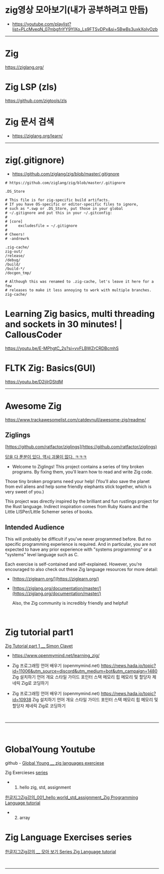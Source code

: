 # zig영상 모아보기(내가 공부하려고 만듬)
- https://youtube.com/playlist?list=PLcMveqN_07mbgfnYY9YIXo_Ls9FTSvDPx&si=5BwBs3uxkXolyOzb

<hr>

# Zig

https://ziglang.org/

# Zig LSP (zls)

https://github.com/zigtools/zls

# Zig 문서 검색
- https://ziglang.org/learn/

<hr>

# zig(.gitignore)
- https://github.com/ziglang/zig/blob/master/.gitignore
```gitignore
# https://github.com/ziglang/zig/blob/master/.gitignore

.DS_Store

# This file is for zig-specific build artifacts.
# If you have OS-specific or editor-specific files to ignore,
# such as *.swp or .DS_Store, put those in your global
# ~/.gitignore and put this in your ~/.gitconfig:
#
# [core]
#     excludesfile = ~/.gitignore
#
# Cheers!
# -andrewrk

.zig-cache/
zig-out/
/release/
/debug/
/build/
/build-*/
/docgen_tmp/

# Although this was renamed to .zig-cache, let's leave it here for a few
# releases to make it less annoying to work with multiple branches.
zig-cache/
```

# Learning Zig basics, multi threading and sockets in 30 minutes! | CallousCoder

https://youtu.be/E-MPhgtC_2s?si=vvFLBWZrCRDBcmhS



# FLTK Zig: Basics(GUI)

https://youtu.be/D2ijlrDStdM


<hr>


# Awesome Zig

https://www.trackawesomelist.com/catdevnull/awesome-zig/readme/

## Ziglings

[https://github.com/ratfactor/ziglings](https://github.com/ratfactor/ziglings)

[답을 다 푼분이 있다. 역시 괴물이 많다. ㅋㅋㅋ ](https://git.adamu.jp/adam/ziglings)

- Welcome to Ziglings! This project contains a series of tiny broken programs. By fixing them, you'll learn how to read and write Zig code.

Those tiny broken programs need your help! (You'll also save the planet from evil aliens and help some friendly elephants stick together, which is very sweet of you.)

This project was directly inspired by the brilliant and fun rustlings project for the Rust language. Indirect inspiration comes from Ruby Koans and the Little LISPer/Little Schemer series of books.

## Intended Audience

This will probably be difficult if you've never programmed before. But no specific programming experience is required. And in particular, you are not expected to have any prior experience with "systems programming" or a "systems" level language such as C.

Each exercise is self-contained and self-explained. However, you're encouraged to also check out these Zig language resources for more detail:

- [https://ziglearn.org/](https://ziglearn.org/)
- [https://ziglang.org/documentation/master/](https://ziglang.org/documentation/master/)

  Also, the Zig community is incredibly friendly and helpful!

<br>

# Zig tutorial part1

[Zig Tutorial part 1 \_\_ Simon Clavet
](https://youtu.be/G170lsf551Q)

- https://www.openmymind.net/learning_zig/

- Zig 프로그래밍 언어 배우기 (openmymind.net)
https://news.hada.io/topic?id=11006&utm_source=discord&utm_medium=bot&utm_campaign=1480
Zig 설치하기
언어 개요
스타일 가이드
포인터
스택 메모리
힙 메모리 및 할당자
제네릭
Zig로 코딩하기

- Zig 프로그래밍 언어 배우기 (openmymind.net)
https://news.hada.io/topic?id=10938
Zig 설치하기
언어 개요
스타일 가이드
포인터
스택 메모리
힙 메모리 및 할당자
제네릭
Zig로 코딩하기




<br>

<hr>

<br>

# GlobalYoung Youtube

github - [Global Young \_\_ zig languages exerciese](https://github.com/YoungHaKim7/zig_lang_exercises)

Zig Exercieses
[series](https://youtube.com/playlist?list=PLcMveqN_07mbgfnYY9YIXo_Ls9FTSvDPx)

- 1. hello zig, std, assignment

[한글지그Zig강의\_001_hello world_std_assignment_Zig Programming Language tutorial](https://youtu.be/JdbEJaWXVMA)

- 2. array

# Zig Language Exercises series

[한글지그Zig강의 \_\_ 모아 보기 Series Zig Language tutorial](https://youtube.com/playlist?list=PLcMveqN_07mbgfnYY9YIXo_Ls9FTSvDPx)

<br>

<hr>


